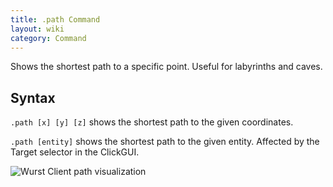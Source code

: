 ```yaml
---
title: .path Command
layout: wiki
category: Command
---
```

Shows the shortest path to a specific point. Useful for labyrinths and caves.

## Syntax
`.path [x] [y] [z]` shows the shortest path to the given coordinates.

`.path [entity]` shows the shortest path to the given entity. Affected by the Target selector in the ClickGUI.

![Wurst Client path visualization](https://cloud.githubusercontent.com/assets/10100202/8334087/575e5a8a-1a96-11e5-948a-cb0a0cbcae11.png)
